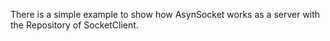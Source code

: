 There is a simple example to show how AsynSocket works as a server with the Repository of SocketClient.

